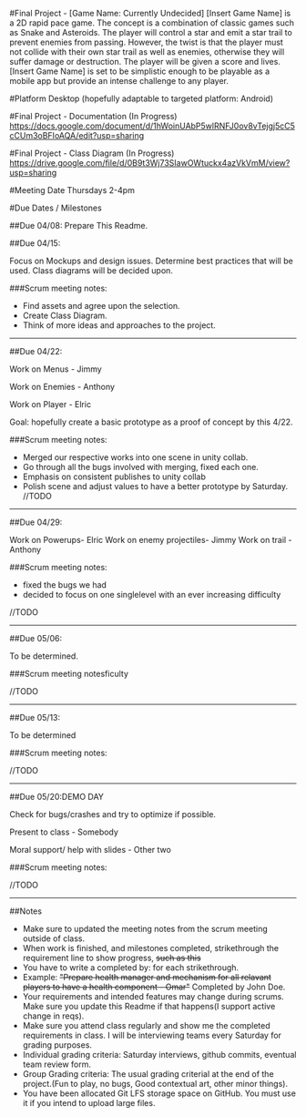 #Final Project - [Game Name: Currently Undecided]
[Insert Game Name] is a 2D rapid pace game. The concept is a combination of classic games such as Snake and Asteroids. The player will control a star and emit a star trail to prevent enemies from passing. However, the twist is that the player must not collide with their own star trail as well as enemies, otherwise they will suffer damage or destruction. The player will be given a score and lives.
[Insert Game Name] is set to be simplistic enough to be playable as a mobile app but provide an intense challenge to any player. 

#Platform
Desktop (hopefully adaptable to targeted platform: Android)

#Final Project - Documentation (In Progress)
https://docs.google.com/document/d/1hWoinUAbP5wlRNFJ0ov8vTejgj5cC5cCUm3oBFIoAQA/edit?usp=sharing

#Final Project - Class Diagram (In Progress)
https://drive.google.com/file/d/0B9t3Wj73SIawOWtuckx4azVkVmM/view?usp=sharing

#Meeting Date
Thursdays 2-4pm

#Due Dates / Milestones

##Due 04/08:
Prepare This Readme.


##Due 04/15:

Focus on Mockups and design issues. Determine best practices that will be used. Class diagrams will be decided upon.

###Scrum meeting notes:
* Find assets and agree upon the selection.
* Create Class Diagram.
* Think of more ideas and approaches to the project.

---
##Due 04/22: 

Work on Menus - Jimmy
 
Work on Enemies - Anthony

Work on Player - Elric

Goal: hopefully create a basic prototype as a proof of concept by this 4/22.

###Scrum meeting notes:
* Merged our respective works into one scene in unity collab.
* Go through all the bugs involved with merging, fixed each one.
* Emphasis on consistent publishes to unity collab
* Polish scene and adjust values to have a better prototype by Saturday.
//TODO

---
##Due 04/29:

Work on Powerups- Elric
Work on enemy projectiles- Jimmy
Work on trail - Anthony

###Scrum meeting notes:
* fixed the bugs we had
* decided to focus on one singlelevel with an ever increasing difficulty

//TODO

---
##Due 05/06:

To be determined.

###Scrum meeting notesficulty

//TODO

---
##Due 05/13:

To be determined

###Scrum meeting notes:

//TODO

---
##Due 05/20:DEMO DAY

Check for bugs/crashes and try to optimize if possible.

Present to class - Somebody

Moral support/ help with slides - Other two

###Scrum meeting notes:

//TODO

---
##Notes

* Make sure to updated the meeting notes from the scrum meeting outside of class.
* When work is finished, and milestones completed, strikethrough the requirement line to show progress,  ~~such as this~~
* You have to write a completed by: for each strikethrough.
* Example: ~~"Prepare health manager and mechanism for all relavant players to have a health component - Omar"~~ Completed by John Doe.
* Your requirements and intended features may change during scrums. Make sure you update this Readme if that happens(I support active change in reqs).
* Make sure you attend class regularly and show me the completed requirements in class. I will be interviewing teams every Saturday for grading purposes.
* Individual grading criteria: Saturday interviews, github commits, eventual team review form.
* Group Grading criteria: The usual grading criterial at the end of the project.(Fun to play, no bugs, Good contextual art, other minor things).
* You have been allocated Git LFS storage space on GitHub. You must use it if you intend to upload large files.



